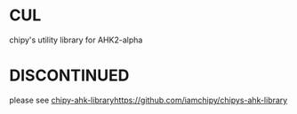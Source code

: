 # CUL
chipy's utility library for AHK2-alpha

# DISCONTINUED
please see [chipy-ahk-library](https://github.com/iamchipy/chipys-ahk-library)https://github.com/iamchipy/chipys-ahk-library
